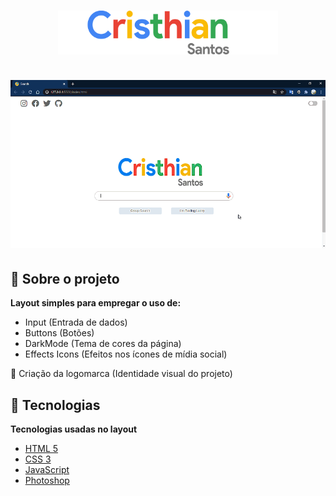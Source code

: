 <h1 align="center">
<img src="https://raw.githubusercontent.com/CristhianFSantos/Layout_Google_Dark_Mode/main/logo.png" alt="Logo" height="70">
<br>
<br>
<img src="https://raw.githubusercontent.com/CristhianFSantos/Layout_Google_Dark_Mode/main/look.gif" alt="Search">
</h1>

## 📖 Sobre o projeto

**Layout simples para empregar o uso de:**

- Input (Entrada de dados)
- Buttons (Botões)
- DarkMode (Tema de cores da página)
- Effects Icons (Efeitos nos ícones de mídia social)

🎨 Criação da logomarca (Identidade visual do projeto)

## 🤖 Tecnologias

**Tecnologias usadas no layout**

- [HTML 5](https://www.w3schools.com/html/)
- [CSS 3](https://www.w3schools.com/css/)
- [JavaScript](https://www.w3schools.com/js/DEFAULT.asp)
- [Photoshop](https://www.adobe.com/br/products/photoshop.html?sdid=KQPOM&mv=search&ef_id=CjwKCAiAnIT9BRAmEiwANaoE1Uqfjh7oNsu1Mx3eRFfIqKeKmbK3vyCj6T_v6QtwRTw2UTpv9OH_qxoCAHkQAvD_BwE:G:s&s_kwcid=AL!3085!3!459896307547!e!!g!!photoshop!188192502!10077842982&gclid=CjwKCAiAnIT9BRAmEiwANaoE1Uqfjh7oNsu1Mx3eRFfIqKeKmbK3vyCj6T_v6QtwRTw2UTpv9OH_qxoCAHkQAvD_BwE)

